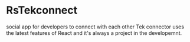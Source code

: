 # RsTekconnect
social app for developers to connect with each other
Tek connector uses the latest features of React and it's always a project in the developemnt.
